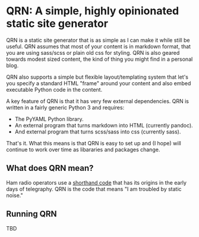 # QRN: A simple, highly opinionated static site generator

QRN is a static site generator that is as simple as I can make
it while still be useful. QRN assumes that most of your content
is in markdown format, that you are using sass/scss or plain old css
for styling. QRN is also geared towards modest sized content, the
kind of thing you might find in a personal blog.

QRN also supports a simple but flexible layout/templating system
that let's you specify a standard HTML "frame" around your content
and also embed executable Python code in the content.

A key feature of QRN is that it has very few external dependencies.
QRN is written in a fairly generic Python 3 and requires:

* The PyYAML Python library.
* An external program that turns markdown into HTML (currently pandoc).
* And external program that turns scss/sass into css (currently sass).

That's it. What this means is that QRN is easy to set up and
(I hope) will continue to work over time as libararies and packages
change.

## What does QRN mean?

Ham radio operators use a [shorthand code](https://fieldradio.org/ham-radio-q-codes)
that has its origins in the early days of telegraphy. QRN is the code that means
"I am troubled by static noise."

## Running QRN

TBD

